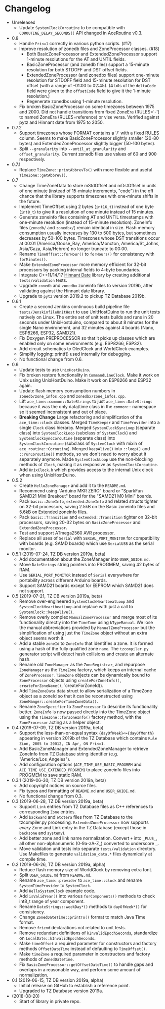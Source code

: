 # Changelog

* Unreleased
    * Update `SystemClockCoroutine` to be compatible with
      `COROUTINE_DELAY_SECONDS()` API changed in AceRoutine v0.3.
* 0.8
    * Handle `Fri<=1` correctly in various python scripts. (#17)
    * Improve resolution of zonedb files and ZoneProcessor classes. (#18)
        * Both BasicZoneProcessor and ExtendedZoneProcessor support 1-minute
          resolutions for the AT and UNTIL fields.
        * BasicZoneProcessor (and zonedb files) support a 15-minute resolution
          for both STDOFF and DST offset fields.
        * ExtendedZoneProcessor (and zonedbx files) support one-minute
          resolution for STDOFF field and 15-minute resolution for DST offset
          (with a range of -01:00 to 02:45). (4 bits of the `deltaCode`
          field were given to the `offsetCode` field to give it the
          1-minute resolution.)
        * Regenerate zonedbx using 1-minute resolution.
    * Fix broken BasicZoneProcessor on some timezones between 1975 and
      2000. Did not handle transitions from fixed ZoneEra (RULES='-') to named
      ZoneEra (RULES=reference) or vise versa. Verified against pytz and
      Hinnant date from 1975 to 2050.
* 0.7.2
    * Support timezones whose FORMAT contains a '/' with a fixed RULES column.
      Seems to make BasicZoneProcessor slightly smaller (20-80 bytes) and
      ExtendedZoneProcessor slightly bigger (50-100 bytes).
    * Split `--granularity` into `--until_at_granularity` and
      `offset_granularity`. Current zonedb files use values of 60 and 900
      respectively.
* 0.7.1
    * Replace `TimeZone::printAbbrevTo()` with more flexible and useful
      `TimeZone::getAbbrev()`.
* 0.7
    * Change TimeZoneData to store mStdOffset and mDstOffset in units of
      one minute (instead of 15-minute increments, "code") in the off chance
      that the library supports timezones with one-minute shifts in the future.
    * Implement TimeOffset using 2 bytes (`int16_t`) instead of one byte
      (`int8_t`) to give it a resolution of one minute instead of 15 minutes.
    * Generate zoneinfo files containing AT and UNTIL timestamps with
      one-minute resolution (instead of 15-minute resolution). ZoneInfo files
      (`zonedb/` and `zonedbx/`) remain identical in size. Flash memory
      consumption usually increases by 130 to 500 bytes, but sometimes decreases
      by 50-100 bytes. Timezones whose DST transitions occur at 00:01
      (America/Goose_Bay, America/Moncton, America/St_Johns, Asia/Gaza,
      Asia/Hebron) no longer truncate to 00:00.
    * Rename `TimeOffset::forHour()` to `forHours()` for consistency with
      `forMinutes()`.
    * Make `ExtendedZoneProcessor` more memory efficient for 32-bit processors
      by packing internal fields to 4-byte boundaries.
    * Integrate C++11/14/17
      [Hinnant Date](https://github.com/HowardHinnant/date) library by
      creating additional `tests/validation` tests.
    * Upgrade `zonedb` and `zonedbx` zoneinfo files to version 2019b,
      after validating against the Hinnant date library.
    * Upgrade to `pytz` version 2019.2 to pickup TZ Database 2019b.
* 0.6.1
    * Create a second Jenkins continuous build pipeline file
      `tests/JenskinfileUnitHost` to use UnitHostDuino to run the unit tests
      natively on Linux. The entire set of unit tests builds and runs in 20
      seconds under UnixHostduino, compared to about 8 minutes for the single
      Nano environemnt, and 32 minutes against 4 boards (Nano, ESP8266, ESP32,
      SAMD21).
    * Fix Doxygen PREPROCESSOR so that it picks up classes which are enabled
      only on some environments (e.g. ESP8266, ESP32).
    * Add circuit schematics to OledClock and WorldClock examples.
    * Simplify logging::printf() used internally for debugging.
    * No functional change from 0.6.
* 0.6
    * Update tests to use `UnixHostDuino`.
    * Fix broken restore functionality in `CommandLineClock`. Make it work
      on Unix using UnixHostDuino. Make it work on ESP8266 and ESP32 again.
    * Update flash memory consumption numbers in `zonedb/zone_infos.cpp` and
      `zonedbx/zone_infos.cpp`.
    * Lift `ace_time::common::DateStrings` to just `ace_time::DateStrings`
      because it was the only data/time class in the `common::` namespace so
      it seemed inconsistent and out of place.
    * **Breaking Change** Large refactoring and simplification of the
      `ace_time::clock` classes. Merged `TimeKeeper` and `TimeProvider` into a
      single `Clock` class hierarcy. Merged `SystemClockSyncLoop` (separate
      class) into `SystemClockLoop` (subclass of `SystemClock`) and
      `SystemClockSyncCoroutine` (separate class) into `SystemClockCoroutine`
      (subclass of `SystemClock` with mixin of `ace_routine::Coroutine`). Merged
      `keepAlive()` into `::loop()` and `::runCoroutine()` methods, so we don't
      need to worry about it separately anymore. Made `SystemClockLoop` use the
      non-blocking methods of `Clock`, making it as responsive as
      `SystemClockCoroutine`.
    * Add `UnixClock.h` which provides access to the internal Unix clock
      when using UnixHostDuino.
* 0.5.2
    * Create `HelloZoneManager` and add it to the `README.md`.
    * Recommend using "Arduino MKR ZERO" board or "SparkFun SAMD21 Mini
      Breakout" board for the "SAMD21 M0 Mini" boards.
    * Pack `basic::ZoneInfo`, `extended:ZoneInfo` and related structs tighter on
      32-bit processors, saving 2.5kB on the Basic zoneinfo files and 5.6kB on
      Extended zoneinfo files.
    * Pack `basic::Transition` and `extended::Transition` tighter on 32-bit
      processors, saving 20-32 bytes on `BasicZoneProcessor` and
      `ExtendedZoneProcessor`.
    * Test and support ATmega2560 AVR processor.
    * Replace all uses of `Serial` with `SERIAL_PORT_MONITOR` for compatibility
      with boards (e.g. SAMD boards) which use `SerialUSB` as the serial
      monitor.
* 0.5.1 (2019-07-24, TZ DB version 2019a, beta)
    * Add documentation about the ZoneManager into `USER_GUIDE.md`.
    * Move `DateStrings` string pointers into PROGMEM, saving 42 bytes of RAM.
    * Use `SERIAL_PORT_MONITOR` instead of `Serial` everywhere for portability
      across different Arduino boards.
    * Support SAMD21 boards except for EEPROM which SAMD21 does not support.
* 0.5 (2019-07-21, TZ DB version 2019a, beta)
    * Remove over-engineered `SystemClockHeartbeatLoop` and
      `SystemClockHeartbeatLoop` and replace with just a call to
      `SystemClock::keepAlive()`.
    * Remove overly complex `ManualZoneProcessor` and merge most of its
      functionality directly into the `TimeZone` using `kTypeManual`. We lose
      the manual abbreviations provided by `ManualZoneProcessor` but the
      simplification of using just the `TimeZone` object without an extra object
      seems worth it.
    * Add a stable `zoneId` to `ZoneInfo` that identifies a zone. It is
      formed using a hash of the fully qualified zone `name`. The
      `tzcompiler.py` generator script will detect hash collisions and create an
      alternate hash.
    * Rename old `ZoneManager` as the `ZoneRegistrar`, and
      repurpose `ZoneManager` as the `TimeZone` factory, which keeps an internal
      cache of `ZoneProcessor`. `TimeZone` objects can be dynamically bound to
      `ZoneProcessor` objects using `createForZoneInfo()`,
      `createForZoneName()`, `createForZoneId().
    * Add `TimeZoneData` data struct to allow serialization of a TimeZone object
      as a zoneId so that it can be reconstructed using
      `ZoneManger::createForTimeZoneData()`.
    * Rename `ZoneSpecifier` to `ZoneProcessor` to describe its functionality
      better. `ZoneInfo` is now passed directly into the TimeZone object using
      the `TimeZone::forZoneInfo()` factory method, with the `ZoneProcessor`
      acting as a helper object.
* 0.4 (2019-07-09, TZ DB version 2019a, beta)
    * Support the less-than-or-equal syntax `{dayOfWeek}<={dayOfMonth}`
      appearing in version 2019b of the TZ Database which contains `Rule Zion,
      2005 to 20012, IN Apr, ON Fri<=1`.
    * Add BasicZoneManager and ExtendedZoneManager to retrieve ZoneInfo
      from TZ Database string identifier (e.g. "America/Los_Angeles").
    * Add configuration options (`ACE_TIME_USE_BASIC_PROGMEM` and
      `ACE_TIME_USE_EXTENDED_PROGMEM`) to place zoneinfo
      files into PROGMEM to save static RAM.
* 0.3.1 (2019-06-30, TZ DB version 2019a, beta)
    * Add copyright notices on source files.
    * Fix typos and formatting of `README.md` and `USER_GUIDE.md`.
    * No functional change from 0.3.
* 0.3 (2019-06-28, TZ DB version 2019a, beta)
    * Support `Link` entries from TZ Database files as C++ references to
      corresponding `Zone` entries.
    * Add `backward` and `etctera` files from TZ Database to the tzcompiler.py
      processing. `ExtendedZoneProcessor` now supports *every* Zone and Link
      entry in the TZ Database (except those in `backzone` and `systemv`).
    * Add better zone and link name normalization. Convert `+` into `_PLUS_`,
      all other non-alphanumeric (0-9a-zA-Z_) converted to underscore `_`.
    * Move validation unit tests into separate `tests/validation` directory.
      Use Makefiles to generate `validation_data.*` files dynamically at compile
      time.
* 0.2 (2019-06-26, TZ DB version 2019a, alpha)
    * Reduce flash memory size of WorldClock by removing extra font.
    * Split `USER_GUIDE.md` from `README.md`.
    * Rename `ace_time::provider` to `ace_time::clock` and rename
      `SystemTimeProvider` to `SystemClock`.
    * Add `HelloSystemClock` example code.
    * Add `isValidYear()` into various `forComponents()` methods to check
      int8_t range of year component.
    * Rename `DateStrings::weekDay*()` methods to `dayOfWeek*()` for
      consistency.
    * Change `ZonedDateTime::printTo()` format to match Java Time format.
    * Remove `friend` declarations not related to unit tests.
    * Remove redundant definitions of `kInvalidEpochSeconds`, standardize on
      `LocalDate::kInvalidEpochSeconds`.
    * Make `timeOffset` a required parameter for constructors and factory
      methods `OffsetDateTime` instead of defaulting to `TimeOffset()`.
    * Make `timeZone` a required parameter in constructors and factory methods
      of `ZonedDateTime`.
    * Fix `BasicZoneProcessor::getOffsetDateTime()` to handle gaps and overlaps
      in a reasonable way, and perform some amount of normalization.
* 0.1 (2019-06-15, TZ DB version 2019a, alpha)
    * Initial release on GitHub to establish a reference point.
    * Upgraded to TZ Database version 2019a.
* (2018-08-20)
    * Start of library in private repo.
